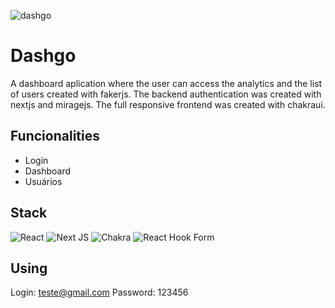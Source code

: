 ![dashgo](https://github.com/gabislera/Dashgo/assets/112272723/9940989d-d8e7-4649-8b61-986b4086545a)

# Dashgo

A dashboard aplication where the user can access the analytics and the list of users created with fakerjs. The backend authentication was created with nextjs and miragejs. The full responsive frontend was created with chakraui.


## Funcionalities

- Login
- Dashboard
- Usuários


## Stack

![React](https://img.shields.io/badge/react-%2320232a.svg?style=for-the-badge&logo=react&logoColor=%2361DAFB)
![Next JS](https://img.shields.io/badge/Next-black?style=for-the-badge&logo=next.js&logoColor=white)
![Chakra](https://img.shields.io/badge/chakra-%234ED1C5.svg?style=for-the-badge&logo=chakraui&logoColor=white)
![React Hook Form](https://img.shields.io/badge/React%20Hook%20Form-%23EC5990.svg?style=for-the-badge&logo=reacthookform&logoColor=white)


## Using

Login: teste@gmail.com
Password: 123456


